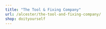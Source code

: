 ```yaml
---
title: "The Tool & Fixing Company"
url: /alcester/the-tool-and-fixing-company/
shop: doityourself
---
```

